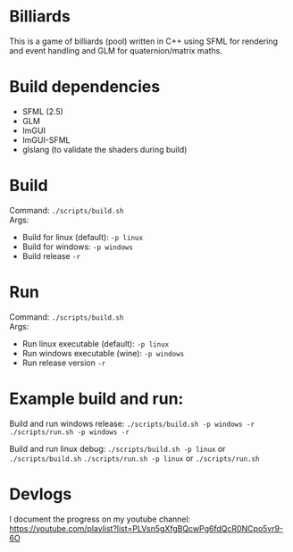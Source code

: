 # Billiards
This is a game of billiards (pool) written in C++ using SFML for rendering and event handling and GLM for quaternion/matrix maths.

# Build dependencies
- SFML (2.5)
- GLM
- ImGUI
- ImGUI-SFML
- glslang (to validate the shaders during build)

# Build
Command: ```./scripts/build.sh```  
Args:
- Build for linux (default): ```-p linux```  
- Build for windows: ```-p windows```   
- Build release ```-r```  

# Run
Command: ```./scripts/build.sh```  
Args:
- Run linux executable (default): ```-p linux```  
- Run windows executable (wine): ```-p windows```   
- Run release version ```-r```  

# Example build and run:
Build and run windows release:
```./scripts/build.sh -p windows -r```   
```./scripts/run.sh -p windows -r```   
   
Build and run linux debug:
```./scripts/build.sh -p linux``` or  ```./scripts/build.sh``` 
```./scripts/run.sh -p linux``` or ```./scripts/run.sh```   

# Devlogs
I document the progress on my youtube channel: https://youtube.com/playlist?list=PLVsn5gXfgBQcwPg6fdQcR0NCpo5vr9-6O 
